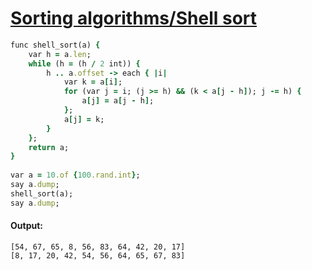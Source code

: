 [1]: http://rosettacode.org/wiki/Sorting_algorithms/Shell_sort

# [Sorting algorithms/Shell sort][1]

```ruby
func shell_sort(a) {
    var h = a.len;
    while (h = (h / 2 int)) {
        h .. a.offset -> each { |i|
            var k = a[i];
            for (var j = i; (j >= h) && (k < a[j - h]); j -= h) {
                a[j] = a[j - h];
            };
            a[j] = k;
        }
    };
    return a;
}
 
var a = 10.of {100.rand.int};
say a.dump;
shell_sort(a);
say a.dump;
```

#### Output:
```
[54, 67, 65, 8, 56, 83, 64, 42, 20, 17]
[8, 17, 20, 42, 54, 56, 64, 65, 67, 83]
```